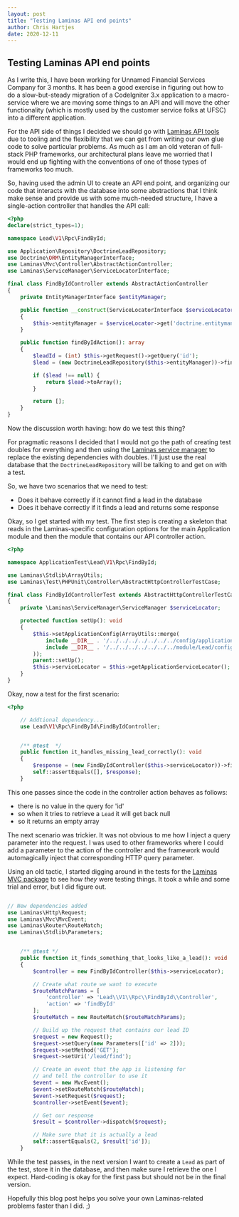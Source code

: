 ```yaml
---
layout: post
title: "Testing Laminas API end points"
author: Chris Hartjes
date: 2020-12-11
---
```


## Testing Laminas API end points 

As I write this, I have been working for Unnamed Financial Services Company
for 3 months. It has been a good exercise in figuring out how to do a slow-but-steady
migration of a CodeIgniter 3.x application to a macro-service where we
are moving some things to an API and will move the other functionality
(which is mostly used by the customer service folks at UFSC) into a
different application.

For the API side of things I decided we should go with [Laminas API tools](https://api-tools.getlaminas.org/)
due to tooling and the flexibility that we can get from writing our own
glue code to solve particular problems. As much as I am an old
veteran of full-stack PHP frameworks, our architectural plans leave me
worried that I would end up fighting with the conventions of one of
those types of frameworks too much.

So, having used the admin UI to create an API end point, and organizing
our code that interacts with the database into some abstractions that
I think make sense and provide us with some much-needed structure,
I have a single-action controller that handles the API call:

```php
<?php
declare(strict_types=1);

namespace Lead\V1\Rpc\FindById;

use Application\Repository\DoctrineLeadRepository;
use Doctrine\ORM\EntityManagerInterface;
use Laminas\Mvc\Controller\AbstractActionController;
use Laminas\ServiceManager\ServiceLocatorInterface;

final class FindByIdController extends AbstractActionController
{
	private EntityManagerInterface $entityManager;

	public function __construct(ServiceLocatorInterface $serviceLocator)
	{
		$this->entityManager = $serviceLocator->get('doctrine.entitymanager.orm_default');
	}

	public function findByIdAction(): array
	{
		$leadId = (int) $this->getRequest()->getQuery('id');
		$lead = (new DoctrineLeadRepository($this->entityManager))->findById($leadId);

		if ($lead !== null) {
			return $lead->toArray();
		}

		return [];
	}
}
```

Now the discussion worth having: how do we test this thing?

For pragmatic reasons I decided that I would not go the path of creating test doubles
for everything and then using the [Laminas service manager](https://docs.laminas.dev/laminas-servicemanager/quick-start/)
to replace the existing dependencies with doubles. I'll just use the real database
that the `DoctrineLeadRepository` will be talking to and get on with a test.

So, we have two scenarios that we need to test:

* Does it behave correctly if it cannot find a lead in the database
* Does it behave correctly if it finds a lead and returns some response

Okay, so I get started with my test. The first step is creating a skeleton
that reads in the Laminas-specific configuration options for the main
Application module and then the module that contains our API controller action.

```php
<?php

namespace ApplicationTest\Lead\V1\Rpc\FindById;

use Laminas\Stdlib\ArrayUtils;
use Laminas\Test\PHPUnit\Controller\AbstractHttpControllerTestCase;

final class FindByIdControllerTest extends AbstractHttpControllerTestCase
{
	private \Laminas\ServiceManager\ServiceManager $serviceLocator;

	protected function setUp(): void
	{
		$this->setApplicationConfig(ArrayUtils::merge(
			include __DIR__ . '/../../../../../../../config/application.config.php',
			include __DIR__ . '/../../../../../../../module/Lead/config/module.config.php',
		));
		parent::setUp();
		$this->serviceLocator = $this->getApplicationServiceLocator();
	}
}
```

Okay, now a test for the first scenario:

```php
<?php

	// Addtional dependency...
	use Lead\V1\Rpc\FindById\FindByIdController;


	/** @test  */
	public function it_handles_missing_lead_correctly(): void
	{
		$response = (new FindByIdController($this->serviceLocator))->findByIdAction();
		self::assertEquals([], $response);
	}
```

This one passes since the code in the controller action behaves as follows:

* there is no value in the query for 'id'
* so when it tries to retrieve a `Lead` it will get back null
* so it returns an empty array

The next scenario was trickier. It was not obvious to me how I inject a
query parameter into the request. I was used to other frameworks where
I could add a parameter to the action of the controller and the framework
would automagically inject that corresponding HTTP query parameter.

Using an old tactic, I started digging around in the tests for the
[Laminas MVC package](https://github.com/laminas/laminas-mvc) to see
how *they* were testing things. It took a while and some trial and
error, but I did figure out. 

```php

// New dependencies added
use Laminas\Http\Request;
use Laminas\Mvc\MvcEvent;
use Laminas\Router\RouteMatch;
use Laminas\Stdlib\Parameters;


	/** @test */
	public function it_finds_something_that_looks_like_a_lead(): void
	{
		$controller = new FindByIdController($this->serviceLocator);

		// Create what route we want to execute
		$routeMatchParams = [
			'controller' => 'Lead\\V1\\Rpc\\FindById\\Controller',
			'action' => 'findById'
		];
		$routeMatch = new RouteMatch($routeMatchParams);

		// Build up the request that contains our lead ID
		$request = new Request();
		$request->setQuery(new Parameters(['id' => 2]));
		$request->setMethod('GET');
		$request->setUri('/lead/find');

		// Create an event that the app is listening for
		// and tell the controller to use it
		$event = new MvcEvent();
		$event->setRouteMatch($routeMatch);
		$event->setRequest($request);
		$controller->setEvent($event);

		// Get our response
		$result = $controller->dispatch($request);

		// Make sure that it is actually a lead
		self::assertEquals(2, $result['id']);
	}
```

While the test passes, in the next version I want to create a `Lead`
as part of the test, store it in the database, and then make sure
I retrieve the one I expect. Hard-coding is okay for the first
pass but should not be in the final version.

Hopefully this blog post helps you solve your own Laminas-related
problems faster than I did. ;)
